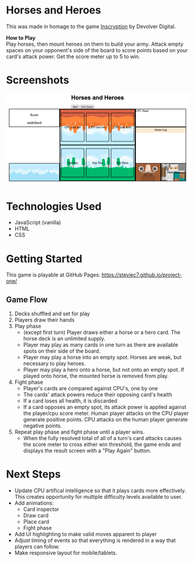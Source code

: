 # Horses and Heroes
This was made in homage to the game [Inscryption](https://www.devolverdigital.com/games/inscryption) by Devolver Digital.

**How to Play**  
Play horses, then mount heroes on them to build your army. Attack empty spaces on your opponent's side of the board to score points based on your card's attack power. Get the score meter up to 5 to win.

# Screenshots
![Screenshot 1](./screenshots/screenshot1.png)
# Technologies Used
- JavaScript (vanilla)
- HTML
- CSS

# Getting Started
This game is playable at GitHub Pages: https://steviec7.github.io/project-one/

## Game Flow
1. Decks shuffled and set for play
2. Players draw their hands
3. Play phase
    - (except first turn) Player draws either a horse or a hero card. The horse deck is an unlimited supply.
    - Player may play as many cards in one turn as there are available spots on their side of the board.
    - Player may play a horse into an empty spot. Horses are weak, but necessary to play heroes.
    - Player may play a hero onto a horse, but not onto an empty spot. If played onto horse, the mounted horse is removed from play.
4. Fight phase
    - Player's cards are compared against CPU's, one by one
    - The cards' attack powers reduce their opposing card's health
    - If a card loses all health, it is discarded
    - If a card opposes an empty spot, its attack power is applied against the player/cpu score meter. Human player attacks on the CPU player generate positive points. CPU attacks on the human player generate negative points.
5. Repeat play phase and fight phase until a player wins.
    - When the fully resolved total of all of a turn's card attacks causes the score meter to cross either win threshold, the game ends and displays the result screen with a "Play Again" button.

# Next Steps
- Update CPU artifical intelligence so that it plays cards more effectively. This creates opportunity for multiple difficulty levels available to user.
- Add animations:
    - Card inspector
    - Draw card
    - Place card
    - Fight phase
- Add UI highlighting to make valid moves apparent to player
- Adjust timing of events so that everything is rendered in a way that players can follow.
- Make responsive layout for mobile/tablets.